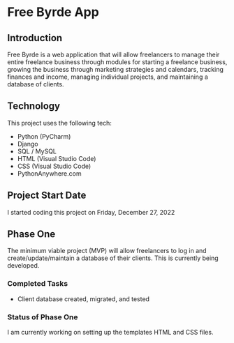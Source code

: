 # Free Byrde App
## Introduction
Free Byrde is a web application that will allow freelancers to manage their entire freelance business through modules for starting a freelance business,
growing the business through marketing strategies and calendars, tracking finances and income, managing individual projects, and maintaining a database 
of clients.
## Technology
This project uses the following tech:

* Python (PyCharm)
* Django
* SQL / MySQL
* HTML (Visual Studio Code)
* CSS (Visual Studio Code)
* PythonAnywhere.com


## Project Start Date
I started coding this project on Friday, December 27, 2022
## Phase One
The minimum viable project (MVP) will allow freelancers to log in and create/update/maintain a database of their clients. This is currently being
developed. 
### Completed Tasks
* Client database created, migrated, and tested

### Status of Phase One
I am currently working on setting up the templates HTML and CSS files.
